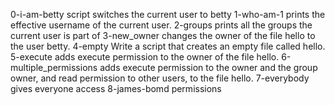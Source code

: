 0-i-am-betty script switches the current user to betty
1-who-am-1 prints the effective username of the current user.
2-groups prints all the groups the current user is part of
3-new_owner changes the owner of the file hello to the user betty.
4-empty Write a script that creates an empty file called hello.
5-execute  adds execute permission to the owner of the file hello.
6-multiple_permissions adds execute permission to the owner and the group owner, and read permission to other users, to the file hello.
7-everybody gives everyone access
8-james-bomd permissions

